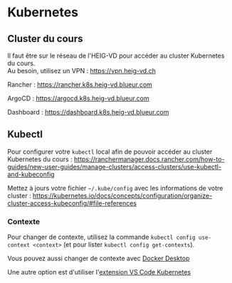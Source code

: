 # Kubernetes

## Cluster du cours

Il faut être sur le réseau de l'HEIG-VD pour accéder au cluster Kubernetes du cours.  
Au besoin, utilisez un VPN : https://vpn.heig-vd.ch

Rancher : https://rancher.k8s.heig-vd.blueur.com

ArgoCD : https://argocd.k8s.heig-vd.blueur.com

Dashboard : https://dashboard.k8s.heig-vd.blueur.com

## Kubectl

Pour configurer votre `kubectl` local afin de pouvoir accéder au cluster Kubernetes du cours : https://ranchermanager.docs.rancher.com/how-to-guides/new-user-guides/manage-clusters/access-clusters/use-kubectl-and-kubeconfig

Mettez à jours votre fichier `~/.kube/config` avec les informations de votre cluster : https://kubernetes.io/docs/concepts/configuration/organize-cluster-access-kubeconfig/#file-references

### Contexte

Pour changer de contexte, utilisez la commande `kubectl config use-context <context>` (et pour lister `kubectl config get-contexts`).

Vous pouvez aussi changer de contexte avec [Docker Desktop](https://docs.docker.com/desktop/kubernetes/#switch-between-clusters)

Une autre option est d'utiliser l'[extension VS Code Kubernetes](https://marketplace.visualstudio.com/items?itemName=ms-kubernetes-tools.vscode-kubernetes-tools)
